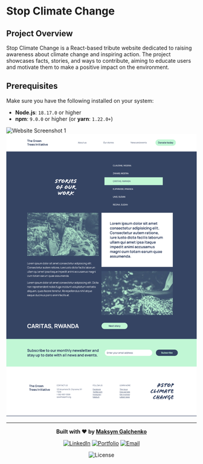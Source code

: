 <!-- AI INSTRUCTIONS FOR README GENERATION:

RULES:
1. NEVER remove, add, or reorder sections - use the template structure exactly as provided
2. ONLY replace content inside square brackets [like this] with project-specific information
3. UPDATE the Project Badges section - remove unused badges, add relevant ones for the actual tech stack
4. KEEP all other formatting, styling, and markdown structure unchanged
5. MAINTAIN all links and social badges in the footer exactly as provided -->

# Stop Climate Change

## Project Overview

Stop Climate Change is a React-based tribute website dedicated to raising awareness about climate change and inspiring action. The project showcases facts, stories, and ways to contribute, aiming to educate users and motivate them to make a positive impact on the environment.

## Prerequisites

Make sure you have the following installed on your system:

- **Node.js**: `18.17.0` or higher
- **npm**: `9.0.0` or higher (or **yarn**: `1.22.0+`)

![Website Screenshot 1](public/screen1.png)
![Website Screenshot 2](public/screen2.png)

---

<div align="center">

**Built with ❤️ by [Maksym Galchenko](https://github.com/maxgalchenko)**

[![LinkedIn](https://img.shields.io/badge/LinkedIn-Connect-blue?style=for-the-badge&logo=linkedin)](https://www.linkedin.com/in/galchenko-max/)
[![Portfolio](https://img.shields.io/badge/Portfolio-Visit-green?style=for-the-badge&logo=web)](https://portfolio-green-six-29.vercel.app/)
[![Email](https://img.shields.io/badge/Email-Contact-red?style=for-the-badge&logo=gmail)](mailto:galchenko.maksym@gmail.com)

![License](https://img.shields.io/badge/License-MIT-yellow?style=for-the-badge)

</div>
